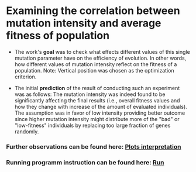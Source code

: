 # Examining the correlation between mutation intensity and average fitness of population

- The work's **goal** was to check what effects different values of this single mutation parameter have on the efficiency of evolution. In other words, how different values of mutation intensity reflect on the fitness of a population.
Note: Vertical position was chosen as the optimization criterion.

- The initial **prediction** of the result of conducting such an experiment was as follows:
The mutation intensity was indeed found to be significantly affecting the final results (i.e., overall fitness values and how they change with increase of the amount of evaluated individuals). The assumption was in favor of low intensity providing better outcome since higher mutation intensity might distribute more of the "bad" or "low-fitness" individuals by replacing too large fraction of genes randomly.

### Further observations can be found here: [Plots interpretation](https://github.com/allsuitablenamesarealreadytaken/evolution-and-mutation-intensity/blob/main/plots/README.md)
### Running programm instruction can be found here: [Run](https://github.com/allsuitablenamesarealreadytaken/evolution-and-mutation-intensity/blob/main/src/README.md)
